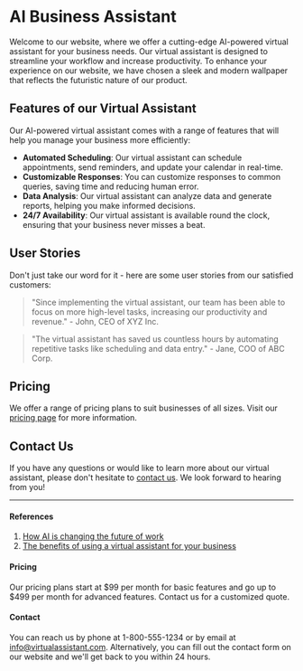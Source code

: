 <!--font:Poppins-->

# AI Business Assistant

Welcome to our website, where we offer a cutting-edge AI-powered virtual assistant for your business needs. Our virtual assistant is designed to streamline your workflow and increase productivity. To enhance your experience on our website, we have chosen a sleek and modern wallpaper that reflects the futuristic nature of our product.

## Features of our Virtual Assistant

Our AI-powered virtual assistant comes with a range of features that will help you manage your business more efficiently:

-   **Automated Scheduling**: Our virtual assistant can schedule appointments, send reminders, and update your calendar in real-time.
-   **Customizable Responses**: You can customize responses to common queries, saving time and reducing human error.
-   **Data Analysis**: Our virtual assistant can analyze data and generate reports, helping you make informed decisions.
-   **24/7 Availability**: Our virtual assistant is available round the clock, ensuring that your business never misses a beat.

## User Stories

Don't just take our word for it - here are some user stories from our satisfied customers:

> "Since implementing the virtual assistant, our team has been able to focus on more high-level tasks, increasing our productivity and revenue." - John, CEO of XYZ Inc.

> "The virtual assistant has saved us countless hours by automating repetitive tasks like scheduling and data entry." - Jane, COO of ABC Corp.

## Pricing

We offer a range of pricing plans to suit businesses of all sizes. Visit our [pricing page](#pricing) for more information.

## Contact Us

If you have any questions or would like to learn more about our virtual assistant, please don't hesitate to [contact us](#contact). We look forward to hearing from you!

---

#### References

1. [How AI is changing the future of work](#)
2. [The benefits of using a virtual assistant for your business](#)

#### Pricing

Our pricing plans start at $99 per month for basic features and go up to $499 per month for advanced features. Contact us for a customized quote.

#### Contact

You can reach us by phone at 1-800-555-1234 or by email at info@virtualassistant.com. Alternatively, you can fill out the contact form on our website and we'll get back to you within 24 hours.

<!--

Write me content for website with wallpaper which alt text is:

"A stylized illustration of an AI-powered robot, with sleek and modern graphics and a minimalist color scheme."

The name/title of the page should not be 1:1 copy of the alt text but rather a real content of the website which is using this wallpaper.

- Use markdown format
- Start with heading
- Heading should be short and concise
- The content should look like a real website
- The website should not be about the wallpaper, wallpaper is just a related background
- Heading should be contain work "wallpaper" or "background"
- Include real sections like references, contact, user stories, etc. use things relevant to the page purpose.
- Feel free to use structure like headings, bullets, numbering, blockquotes, paragraphs, horizontal lines, etc.
- You can use formatting like bold or _italic_
- You can include UTF-8 emojis
- Links should be only #hash anchors (and you can refer to the document itself)
- Do not include images


---


# AI-Powered Virtual Assistant for Your Business

Welcome to our website, where we offer a cutting-edge AI-powered virtual assistant for your business needs. Our virtual assistant is designed to streamline your workflow and increase productivity. To enhance your experience on our website, we have chosen a sleek and modern wallpaper that reflects the futuristic nature of our product.

## Features of our Virtual Assistant

Our AI-powered virtual assistant comes with a range of features that will help you manage your business more efficiently:

- **Automated Scheduling**: Our virtual assistant can schedule appointments, send reminders, and update your calendar in real-time.
- **Customizable Responses**: You can customize responses to common queries, saving time and reducing human error.
- **Data Analysis**: Our virtual assistant can analyze data and generate reports, helping you make informed decisions.
- **24/7 Availability**: Our virtual assistant is available round the clock, ensuring that your business never misses a beat.

## User Stories

Don't just take our word for it - here are some user stories from our satisfied customers:

> "Since implementing the virtual assistant, our team has been able to focus on more high-level tasks, increasing our productivity and revenue." - John, CEO of XYZ Inc.

> "The virtual assistant has saved us countless hours by automating repetitive tasks like scheduling and data entry." - Jane, COO of ABC Corp.

## Pricing

We offer a range of pricing plans to suit businesses of all sizes. Visit our [pricing page](#pricing) for more information.

## Contact Us

If you have any questions or would like to learn more about our virtual assistant, please don't hesitate to [contact us](#contact). We look forward to hearing from you!

---

#### References

1. [How AI is changing the future of work](#)
2. [The benefits of using a virtual assistant for your business](#)

#### Pricing

Our pricing plans start at $99 per month for basic features and go up to $499 per month for advanced features. Contact us for a customized quote.

#### Contact

You can reach us by phone at 1-800-555-1234 or by email at info@virtualassistant.com. Alternatively, you can fill out the contact form on our website and we'll get back to you within 24 hours.


---


Write me a Google font which is best fitting for the website.

Pick from the list:
- Montserrat
- IBM Plex Sans
- Cinzel Decorative
- Roboto
- Futura
- Poppins
- Alegreya
- Raleway
- Inter
- Lato
- Barlow Condensed
- Playfair Display
- Open Sans
- Exo 2
- Lobster
- Cormorant Garamond
- Orbitron
- Cinzel
- Cabin
- Barlow Condensed
- Great Vibes
- Dancing Script


Write just the font name nothing else.


---


Poppins

-->
